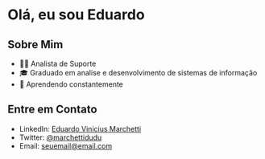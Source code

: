 <!--
**eduardomarchetti/eduardomarchetti** is a ✨ _special_ ✨ repository because its `README.md` (this file) appears on your GitHub profile.

Here are some ideas to get you started:

- 🔭 I’m currently working on ...
- 🌱 I’m currently learning ...
- 👯 I’m looking to collaborate on ...
- 🤔 I’m looking for help with ...
- 💬 Ask me about ...
- 📫 How to reach me: ...
- 😄 Pronouns: ...
- ⚡ Fun fact: ...
-->
# Olá, eu sou Eduardo

## Sobre Mim

- 👨‍💻 Analista de Suporte 
- 🎓 Graduado em analise e desenvolvimento de sistemas de informação
- 🌱 Aprendendo constantemente
  
<!--
## Estatísticas do GitHub

![Estatísticas do GitHub](https://github-readme-stats.vercel.app/api?username=seu-usuario&show_icons=true)
-->
## Entre em Contato

- LinkedIn: [Eduardo Vinicius Marchetti](https://www.linkedin.com/in/eduardo-marchetti)
- Twitter: [@marchettidudu](https://twitter.com/marchettidudu)
- Email: seuemail@email.com
